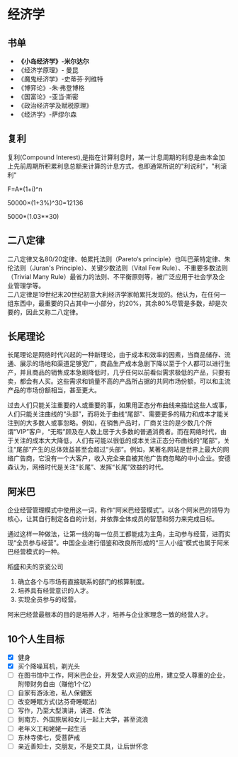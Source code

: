 # 经济学

## 书单

* **《小岛经济学》-米尔达尔**
* 《经济学原理》- 曼昆
* 《魔鬼经济学》-史蒂芬·列维特
* 《博弈论》-朱·弗登博格
* 《国富论》-亚当·斯密
* 《政治经济学及赋税原理》
* 《经济学》-萨缪尔森

## 复利

复利(Compound Interest),是指在计算利息时，某一计息周期的利息是由本金加上先前周期所积累利息总额来计算的计息方式，也即通常所说的"利说利"，"利滚利"

F=A*(1+i)^n

50000×(1+3%)^30=12136

5000*(1.03**30)

## 二八定律

二八定律又名80/20定律、帕累托法则（Pareto‘s principle）也叫巴莱特定律、朱伦法则（Juran's Principle）、关键少数法则（Vital Few Rule）、不重要多数法则（Trivial Many Rule）最省力的法则、不平衡原则等，被广泛应用于社会学及企业管理学等。  
二八定律是19世纪末20世纪初意大利经济学家帕累托发现的。他认为，在任何一组东西中，最重要的只占其中一小部分，约20%，其余80%尽管是多数，却是次要的，因此又称二八定律。

## 长尾理论

长尾理论是网络时代兴起的一种新理论，由于成本和效率的因素，当商品储存、流通、展示的场地和渠道足够宽广，商品生产成本急剧下降以至于个人都可以进行生产，并且商品的销售成本急剧降低时，几乎任何以前看似需求极低的产品，只要有卖，都会有人买。这些需求和销量不高的产品所占据的共同市场份额，可以和主流产品的市场份额相当，甚至更大。

过去人们只能关注重要的人或重要的事，如果用正态分布曲线来描绘这些人或事，人们只能关注曲线的“头部”，而将处于曲线“尾部”、需要更多的精力和成本才能关注到的大多数人或事忽略。例如，在销售产品时，厂商关注的是少数几个所谓“VIP”客户，“无暇”顾及在人数上居于大多数的普通消费者。而在网络时代，由于关注的成本大大降低，人们有可能以很低的成本关注正态分布曲线的“尾部”，关注“尾部”产生的总体效益甚至会超过“头部”。例如，某著名网站是世界上最大的网络广告商，它没有一个大客户，收入完全来自被其他广告商忽略的中小企业。安德森认为，网络时代是关注“长尾”、发挥“长尾”效益的时代。

## 阿米巴

企业经营管理模式中使用这一词，称作“阿米巴经营模式”。以各个阿米巴的领导为核心，让其自行制定各自的计划，并依靠全体成员的智慧和努力来完成目标。

通过这样一种做法，让第一线的每一位员工都能成为主角，主动参与经营，进而实现“全员参与经营”。中国企业进行借鉴和改良所形成的“三人小组”模式也属于阿米巴经营模式的一种。

稻盛和夫的京瓷公司

1. 确立各个与市场有直接联系的部门的核算制度。
1. 培养具有经营意识的人才。
1. 实现全员参与的经营。

阿米巴经营最根本的目的是培养人才，培养与企业家理念一致的经营人才。

## 10个人生目标

* [x] 健身
* [x] 买个降噪耳机，剃光头
* [ ] 在图书馆中工作，阿米巴企业，开发受人欢迎的应用，建立受人尊重的企业，附带财务自由（赚他1个亿）
* [ ] 自家有游泳池，私人保健医
* [ ] 改变睡眠方式(达芬奇睡眠法)
* [ ] 写作，乃至大型演讲，讲道、传法
* [ ] 到南方、外国旅居和女儿一起上大学，甚至流浪
* [ ] 老年义工和姥姥一起生活
* [ ] 东林寺佛七，受菩萨戒
* [ ] 亲近善知士，交朋友，不是交工具，让后世怀念
